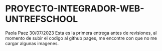 # PROYECTO-INTEGRADOR-WEB-UNTREFSCHOOL
Paola Paez
30/07/2023
Esta es la primera entrega antes de revisiones, al momento de subir el codigo al github pages, me encontre con que no me cargar algunas imagenes. 
